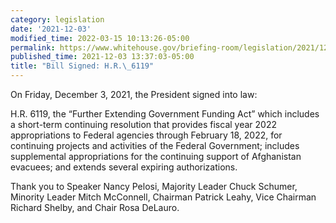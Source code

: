 ```yaml
---
category: legislation
date: '2021-12-03'
modified_time: 2022-03-15 10:13:26-05:00
permalink: https://www.whitehouse.gov/briefing-room/legislation/2021/12/03/bill-signed-h-r-6119/
published_time: 2021-12-03 13:37:03-05:00
title: "Bill Signed: H.R.\_6119"
---
```

 
On Friday, December 3, 2021, the President signed into law:

H.R. 6119, the “Further Extending Government Funding Act” which includes
a short-term continuing resolution that provides fiscal year 2022
appropriations to Federal agencies through February 18, 2022, for
continuing projects and activities of the Federal Government; includes
supplemental appropriations for the continuing support of Afghanistan
evacuees; and extends several expiring authorizations.

Thank you to Speaker Nancy Pelosi, Majority Leader Chuck Schumer,
Minority Leader Mitch McConnell, Chairman Patrick Leahy, Vice Chairman
Richard Shelby, and Chair Rosa DeLauro.
